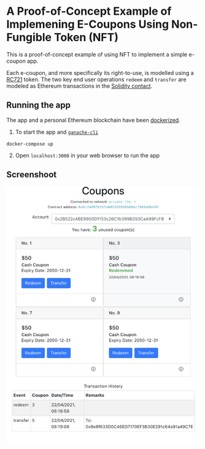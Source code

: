 # A Proof-of-Concept Example of Implemening E-Coupons Using Non-Fungible Token (NFT)
This is a proof-of-concept example of using NFT to implement a simple e-coupon app.  

Each e-coupon, and more specifically its right-to-use, is modelled using a [RC721](https://docs.openzeppelin.com/contracts/3.x/erc721) token. The two key end user operations `redeem` and `transfer` are modeled as Ethereum transactions in the [Solidity contact](contacts/Coupon.sol).

## Running the app
The app and a personal Ethereum blockchain have been [dockerized](docker-compose.yml).

1. To start the app and [`ganache-cli`](https://github.com/trufflesuite/ganache-cli)
```
docker-compose up
```
2. Open `localhost:3000` in your web browser to run the app

## Screenshoot
![](Coupons.png)